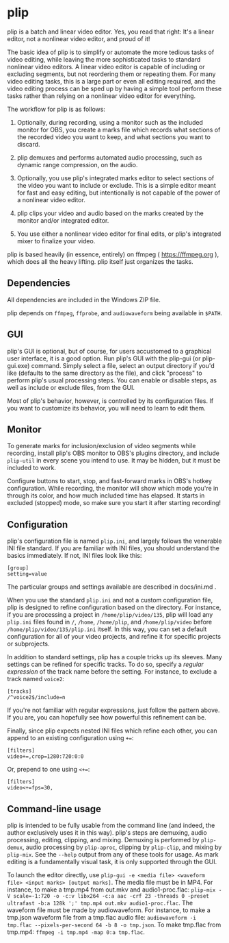 # plip

plip is a batch and linear video editor. Yes, you read that right: It's a
linear editor, not a nonlinear video editor, and proud of it!

The basic idea of plip is to simplify or automate the more tedious tasks of
video editing, while leaving the more sophisticated tasks to standard nonlinear
video editors. A linear video editor is capable of including or excluding
segments, but not reordering them or repeating them. For many video editing
tasks, this is a large part or even all editing required, and the video editing
process can be sped up by having a simple tool perform these tasks rather than
relying on a nonlinear video editor for everything.

The workflow for plip is as follows:

1. Optionally, during recording, using a monitor such as the included monitor
   for OBS, you create a marks file which records what sections of the recorded
   video you want to keep, and what sections you want to discard.

2. plip demuxes and performs automated audio processing, such as dynamic range
   compression, on the audio.

3. Optionally, you use plip's integrated marks editor to select sections of the
   video you want to include or exclude. This is a simple editor meant for fast
   and easy editing, but intentionally is not capable of the power of a
   nonlinear video editor.

4. plip clips your video and audio based on the marks created by the monitor
   and/or integrated editor.

5. You use either a nonlinear video editor for final edits, or plip's integrated
   mixer to finalize your video.

plip is based heavily (in essence, entirely) on ffmpeg ( https://ffmpeg.org ),
which does all the heavy lifting. plip itself just organizes the tasks.


## Dependencies

All dependencies are included in the Windows ZIP file.

plip depends on `ffmpeg`, `ffprobe`, and `audiowaveform` being available in
`$PATH`.


## GUI

plip's GUI is optional, but of course, for users accustomed to a graphical user
interface, it is a good option. Run plip's GUI with the plip-gui (or
plip-gui.exe) command. Simply select a file, select an output directory if
you'd like (defaults to the same directory as the file), and click "process" to
perform plip's usual processing steps. You can enable or disable steps, as well
as include or exclude files, from the GUI.

Most of plip's behavior, however, is controlled by its configuration files. If
you want to customize its behavior, you will need to learn to edit them.


## Monitor

To generate marks for inclusion/exclusion of video segments while recording,
install plip's OBS monitor to OBS's plugins directory, and include `plip-util`
in every scene you intend to use. It may be hidden, but it must be included to
work.

Configure buttons to start, stop, and fast-forward marks in OBS's hotkey
configuration. While recording, the monitor will show which mode you're in
through its color, and how much included time has elapsed. It starts in
excluded (stopped) mode, so make sure you start it after starting recording!


## Configuration

plip's configuration file is named `plip.ini`, and largely follows the
venerable INI file standard. If you are familiar with INI files, you should
understand the basics immediately. If not, INI files look like this:

```
[group]
setting=value
```

The particular groups and settings available are described in docs/ini.md .

When you use the standard `plip.ini` and not a custom configuration file, plip
is designed to refine configuration based on the directory. For instance, if
you are processing a project in `/home/plip/video/135`, plip will load any
`plip.ini` files found in `/`, `/home`, `/home/plip`, and `/home/plip/video`
before `/home/plip/video/135/plip.ini` itself. In this way, you can set a
default configuration for all of your video projects, and refine it for
specific projects or subprojects.

In addition to standard settings, plip has a couple tricks up its sleeves. Many
settings can be refined for specific tracks. To do so, specify a *regular
expression* of the track name before the setting. For instance, to exclude a
track named `voice2`:

```
[tracks]
/^voice2$/include=n
```

If you're not familiar with regular expressions, just follow the pattern above.
If you are, you can hopefully see how powerful this refinement can be.

Finally, since plip expects nested INI files which refine each other, you can
append to an existing configuration using `+=`:

```
[filters]
video+=,crop=1280:720:0:0
```

Or, prepend to one using `<+=`:

```
[filters]
video<+=fps=30,
```


## Command-line usage

plip is intended to be fully usable from the command line (and indeed, the
author exclusively uses it in this way). plip's steps are demuxing, audio
processing, editing, clipping, and mixing. Demuxing is performed by
`plip-demux`, audio processing by `plip-aproc`, clipping by `plip-clip`, and
mixing by `plip-mix`. See the `--help` output from any of these tools for
usage. As mark editing is a fundamentally visual task, it is only supported
through the GUI.

To launch the editor directly, use `plip-gui -e <media file> <waveform file>
<input marks> [output marks]`. The media file must be in MP4. For instance, to
make a tmp.mp4 from out.mkv and audio1-proc.flac: `plip-mix -V scale=-1:720 -o
-c:v libx264 -c:a aac -crf 23 -threads 0 -preset ultrafast -b:a 128k ';'
tmp.mp4 out.mkv audio1-proc.flac`. The waveform file must be made by
audiowaveform. For instance, to make a tmp.json waveform file from a tmp.flac
audio file: `audiowaveform -i tmp.flac --pixels-per-second 64 -b 8 -o
tmp.json`. To make tmp.flac from tmp.mp4: `ffmpeg -i tmp.mp4 -map 0:a
tmp.flac`.
